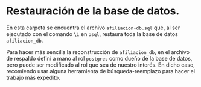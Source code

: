 # Restauración de la base de datos.

En esta carpeta se encuentra el archivo `afiliacion-db.sql` que, al ser ejecutado con el comando `\i` en `psql`, restaura toda la base de datos `afiliacion_db`.

Para hacer más sencilla la reconstrucción de `afiliacion_db`, en el archivo de respaldo definí a mano al rol `postgres` como dueño de la base de datos, pero puede ser modificado al rol que sea de nuestro interés. En dicho caso, recomiendo usar alguna herramienta de búsqueda-reemplazo para hacer el trabajo más expedito.

